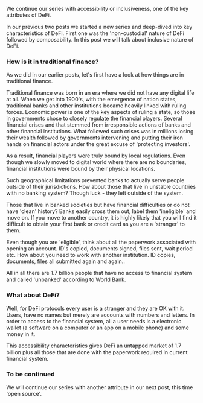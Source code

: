 We continue our series with accessibility or inclusiveness, one of the key attributes of DeFi. 

In our previous two posts we started a new series and deep-dived into key characteristics of DeFi. First one was the 'non-custodial' nature of DeFi followed by composability. In this post we will talk about inclusive nature of DeFi. 

### How is it in traditional finance?
As we did in our earlier posts, let's first have a look at how things are in traditional finance. 

Traditional finance was born in an era where we did not have any digital life at all. When we get into 1900's, with the emergence of nation states, traditional banks and other institutions became heavily linked with ruling forces. Economic power is one of the key aspects of ruling a state, so those in governments chose to closely regulate the financial players. Several financial crises and that stemmed from irresponsible actions of banks and other financial institutions. What followed such crises was in millions losing their wealth followed by governments intervening and putting their iron hands on financial actors under the great excuse of 'protecting investors'. 

As a result, financial players were truly bound by local regulations. Even though we slowly moved to digital world where there are no boundaries, financial institutions were bound by their physical locations. 

Such geographical limitations prevented banks to actually serve people outside of their jurisdictions. How about those that live in unstable countries with no banking system? Though luck - they left outside of the system. 

Those that live in banked societies but have financial difficulties or do not have 'clean' history? Banks easily cross them out, label them 'ineligible' and move on. If you move to another country, it is highly likely that you will find it difficult to obtain your first bank or credit card as you are a 'stranger' to them. 

Even though you are 'eligible', think about all the paperwork associated with opening an account. ID's copied, documents signed, files sent, wait period etc. How about you need to work with another institution. ID copies, documents, files all submitted again and again.. 

All in all there are 1.7 billion people that have no access to financial system and called 'unbanked' according to World Bank. 

### What about DeFi?
Well, for DeFi protocols every user is a stranger and they are OK with it. Users, have no names but merely are accounts with numbers and letters. In order to access to the financial system, all a user needs is a electronic wallet (a software on a computer or an app on a mobile phone) and some money in it. 

This accessibility characteristics gives DeFi an untapped market of 1.7 billion plus all those that are done with the paperwork required in current financial system. 

### To be continued
We will continue our series with another attribute in our next post, this time 'open source'. 

